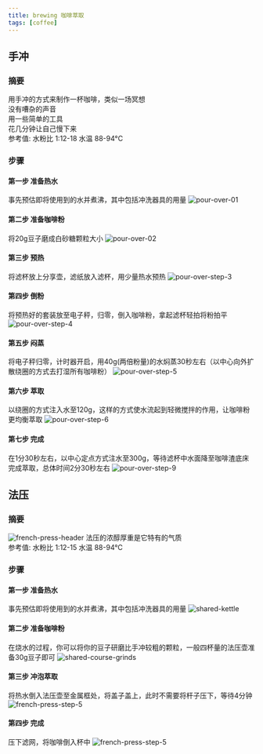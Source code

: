 ```yaml
---
title: brewing 咖啡萃取
tags: [coffee]
---
```

## 手冲
### 摘要
用手冲的方式来制作一杯咖啡，类似一场冥想  
没有嘈杂的声音  
用一些简单的工具  
花几分钟让自己慢下来  
参考值: 水粉比 1:12-18  水温 88-94°C  
### 步骤
#### 第一步 准备热水 
事先预估即将使用到的水并煮沸，其中包括冲洗器具的用量
![pour-over-01](assets/pour-over-01.jpg)

#### 第二步 准备咖啡粉  
将20g豆子磨成白砂糖颗粒大小
![pour-over-02](assets/pour-over-02.jpg)

#### 第三步 预热  
将滤杯放上分享壶，滤纸放入滤杯，用少量热水预热
![pour-over-step-3](assets/pour-over-step-3.jpeg)

#### 第四步 倒粉
将预热好的套装放至电子秤，归零，倒入咖啡粉，拿起滤杯轻拍将粉拍平
![pour-over-step-4](assets/pour-over-step-4.jpeg)

#### 第五步 闷蒸
将电子秤归零，计时器开启，用40g(两倍粉量)的水焖蒸30秒左右（以中心向外扩散绕圈的方式去打湿所有咖啡粉）
![pour-over-step-5](assets/pour-over-step-5.jpeg)

#### 第六步 萃取
以绕圈的方式注入水至120g，这样的方式使水流起到轻微搅拌的作用，让咖啡粉更均衡萃取
![pour-over-step-6](assets/pour-over-step-6.jpeg)

#### 第七步 完成
在1分30秒左右，以中心定点方式注水至300g，等待滤杯中水面降至咖啡渣底床完成萃取，总体时间2分30秒左右
![pour-over-step-9](assets/pour-over-step-9.jpeg)


## 法压
### 摘要
![french-press-header](assets/french-press-header.jpeg)
法压的浓醇厚重是它特有的气质  
参考值: 水粉比 1:12-15  水温 88-94°C  
### 步骤
#### 第一步 准备热水
事先预估即将使用到的水并煮沸，其中包括冲洗器具的用量
![shared-kettle](assets/shared-kettle.jpeg)

#### 第二步 准备咖啡粉
在烧水的过程，你可以将你的豆子研磨比手冲较粗的颗粒，一般四杯量的法压壶准备30g豆子即可
![shared-course-grinds](assets/shared-course-grinds.jpeg)

#### 第三步 冲泡萃取
将热水倒入法压壶至金属框处，将盖子盖上，此时不需要将杆子压下，等待4分钟
![french-press-step-5](assets/french-press-step-5.jpeg)

#### 第四步 完成
压下滤网，将咖啡倒入杯中
![french-press-step-5](assets/french-press-step-7.jpeg)

